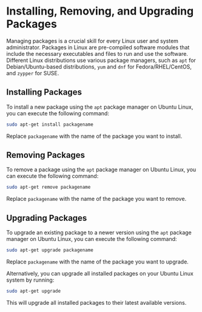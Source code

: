 # Installing, Removing, and Upgrading Packages

Managing packages is a crucial skill for every Linux user and system administrator. Packages in Linux are pre-compiled software modules that include the necessary executables and files to run and use the software. Different Linux distributions use various package managers, such as `apt` for Debian/Ubuntu-based distributions, `yum` and `dnf` for Fedora/RHEL/CentOS, and `zypper` for SUSE.

## Installing Packages

To install a new package using the `apt` package manager on Ubuntu Linux, you can execute the following command:

```bash
sudo apt-get install packagename
```

Replace `packagename` with the name of the package you want to install.

## Removing Packages

To remove a package using the `apt` package manager on Ubuntu Linux, you can execute the following command:

```bash
sudo apt-get remove packagename
```

Replace `packagename` with the name of the package you want to remove.

## Upgrading Packages

To upgrade an existing package to a newer version using the `apt` package manager on Ubuntu Linux, you can execute the following command:

```bash
sudo apt-get upgrade packagename
```

Replace `packagename` with the name of the package you want to upgrade.

Alternatively, you can upgrade all installed packages on your Ubuntu Linux system by running:

```bash
sudo apt-get upgrade
```

This will upgrade all installed packages to their latest available versions.
